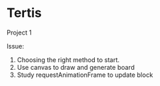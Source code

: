 # Tertis
Project 1


Issue:
1. Choosing the right method to start. 
2. Use canvas to draw and generate board
3. Study requestAnimationFrame to update block